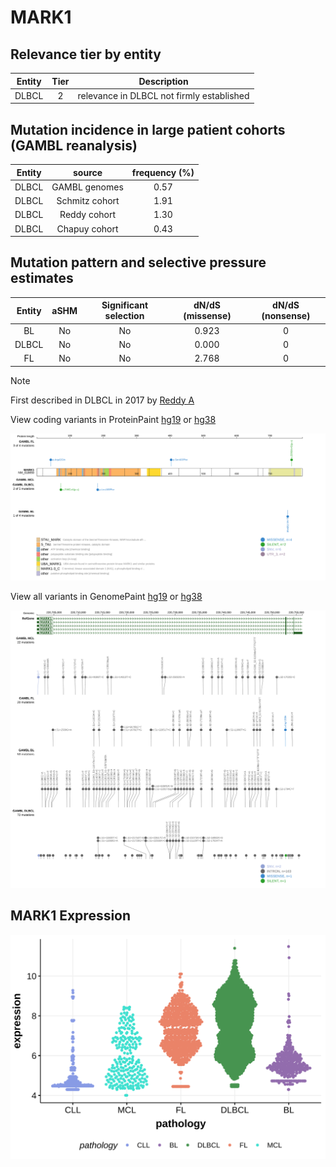 # MARK1

## Relevance tier by entity

|Entity|Tier|Description                              |
|:------:|:----:|-----------------------------------------|
|DLBCL |2   |relevance in DLBCL not firmly established|

## Mutation incidence in large patient cohorts (GAMBL reanalysis)

|Entity|source        |frequency (%)|
|:------:|:--------------:|:-------------:|
|DLBCL |GAMBL genomes |0.57         |
|DLBCL |Schmitz cohort|1.91         |
|DLBCL |Reddy cohort  |1.30         |
|DLBCL |Chapuy cohort |0.43         |

## Mutation pattern and selective pressure estimates

|Entity|aSHM|Significant selection|dN/dS (missense)|dN/dS (nonsense)|
|:------:|:----:|:---------------------:|:----------------:|:----------------:|
|BL    |No  |No                   |0.923           |0               |
|DLBCL |No  |No                   |0.000           |0               |
|FL    |No  |No                   |2.768           |0               |


> [!NOTE]
> First described in DLBCL in 2017 by [Reddy A](https://pubmed.ncbi.nlm.nih.gov/28985567)


View coding variants in ProteinPaint [hg19](https://morinlab.github.io/LLMPP/GAMBL/MARK1_protein.html)  or [hg38](https://morinlab.github.io/LLMPP/GAMBL/MARK1_protein_hg38.html)

![image](images/proteinpaint/MARK1_NM_018650.svg)

View all variants in GenomePaint [hg19](https://morinlab.github.io/LLMPP/GAMBL/MARK1.html)  or [hg38](https://morinlab.github.io/LLMPP/GAMBL/MARK1_hg38.html)

![image](images/proteinpaint/MARK1.svg)
## MARK1 Expression
![image](images/gene_expression/MARK1_by_pathology.svg)
<!-- ORIGIN: reddyGeneticFunctionalDrivers2017 -->
